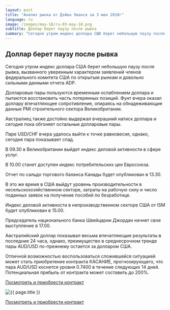 ```yaml
---
layout: post
title: "Анализ рынка от Дэйва Эванса за 3 мая 2018г"
language: ru
image: /images/may-18/ru-03-may-18.png
subtitle: Доллар берет паузу после рывка
summary: "Сегодня утром индекс доллара США берет небольшую паузу после рывка, вызванного уверенным характером заявлений членов федерального комитета США по открытым рынкам и довольно сильными данными отчета ADP"
---
```

##  Доллар берет паузу после рывка

Сегодня утром индекс доллара США берет небольшую паузу после рывка, вызванного уверенным характером заявлений членов федерального комитета США по открытым рынкам и довольно сильными данными отчета ADP.

Долларовые пары пользуются временным ослаблением доллара и пытаются восстановить часть потерянных позиций. Фунт вчера оказал доллару впечатляющее сопротивление, опираясь на обнадеживающие данные PMI строительного сектора Великобритании.

Австралиец также достойно выдержал вчерашний натиск доллара и сегодня пока обгоняет остальные долларовые пары.

Паре USD/CHF вчера удалось выйти к точке равновесия, однако, сегодня пара показывает спад.
 
 
В 09.30 в Великобритании выйдет индекс деловой активности в сфере услуг.

В 10.00 станет доступен индекс потребительских цен Евросоюза.

Отчет по сальдо торгового баланса Канады будет опубликован в 13.30.

В это же время в США выйдут уровень производительности в несельскохозяйственном секторе, затраты на рабочую силу и число поданных заявок на получение пособий по безработице.

Индекс деловой активности в непроизводственном секторе США от ISM будет опубликован в 15.00.

Председатель национального банка Швейцарии Джордан начнет свое выступление в 17.00.
 
 
Австралийский доллар показывал весьма впечатляющие результаты в последние 24 часа, однако, преимущество в среднесрочном тренде пары AUD/USD по-прежнему остается за долларом США.

Отличной возможностью воспользоваться сложившейся ситуацией может стать приобретение контракта КАСАНИЕ, прогнозирующего, что пара AUD/USD коснется уровня 0.7400 в течение следующих 14 дней. Потенциальная прибыль от контракта может составить до 200%.

<a href="http://record.binary.com/_bivVDfg8lHux76XffYA0JmNd7ZgqdRLk/1/market=forex&underlying=frxAUDUSD&formname=touchnotouch&duration_amount=14&duration_units=d&amount=10&amount_type=payout&expiry_type=duration&barrier=0.7400&s=1&t=AGAo0wZxiuWVUSIZnKLQvZ0co5lt24DG" target="_blank">Посмотреть и приобрести контракт</a>

<img src="{{ site.url }}/images/may-18/ru-03-may-18.png" alt="{{ page.title }}"  title="{{ page.title }}">

<a href="%LINK%%?https://www.binary.com/d/trade.cgi?market=forex&underlying=frxAUDUSD&formname=touchnotouch&duration_amount=14&duration_units=d&amount=10&amount_type=payout&expiry_type=duration&barrier=0.7400&s=1&t=AGAo0wZxiuWVUSIZnKLQvZ0co5lt24DG" target="_blank">Посмотреть и приобрести контракт</a>
